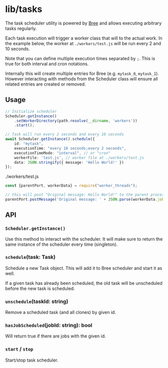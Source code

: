 # lib/tasks

The task scheduler utility is powered by [Bree](https://github.com/breejs/bree) and
allows executing arbitrary tasks regularly.

Each task execution will trigger a worker class that will to the actual work.
In the example below, the worker at `./workers/test.js` will be run every 2 and 10 seconds.

Note that you can define multiple execution times separated by `;`.
This is true for both interval and cron notations.

Internally this will create multiple entries for Bree (e.g. `mytask_0`, `mytask_1`).
However interacting with methods from the Scheduler class will ensure all related entries
are created or removed.

## Usage

```typescript
// Initialize scheduler
Scheduler.getInstance()
    .setWorkerDirectory(path.resolve(__dirname, 'workers'))
    .start();

// Task will run every 2 seconds and every 10 seconds
await Scheduler.getInstance().schedule({
    id: "mytask",
    executionTime: "every 10 seconds;every 2 seconds",
    executionTimeMode: "interval", // or "cron"
    workerFile: 'test.js', // worker file at ./workers/test.js
    data: JSON.stringify({ message: 'Hello World!' })
});
```

./workers/test.js
```typescript
const {parentPort, workerData} = require("worker_threads");

// this will post "Original message: Hello World!" to the parent process
parentPort.postMessage('Original message: ' + JSON.parse(workerData.job.worker.workerData).message)
```

## API

### `Scheduler.getInstance()`

Use this method to interact with the scheduler.
It will make sure to return the same instance of the scheduler every time (singleton).

### `schedule`(task: Task)

Schedule a new Task object. This will add it to Bree scheduler and start it as well.

If a given task has already been scheduled, the old task will be unscheduled before the new task is scheduled.

### `unschedule`(taskId: string)

Remove a scheduled task (and all clones) by given id.

### `hasJobScheduled`(jobId: string): bool

Will return true if there are jobs with the given id.

### `start` / `stop`

Start/stop task scheduler.
